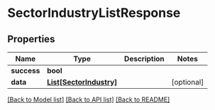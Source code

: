 # SectorIndustryListResponse

## Properties
Name | Type | Description | Notes
------------ | ------------- | ------------- | -------------
**success** | **bool** |  | 
**data** | [**List[SectorIndustry]**](SectorIndustry.md) |  | [optional] 

[[Back to Model list]](../README.md#documentation-for-models) [[Back to API list]](../README.md#documentation-for-api-endpoints) [[Back to README]](../README.md)


